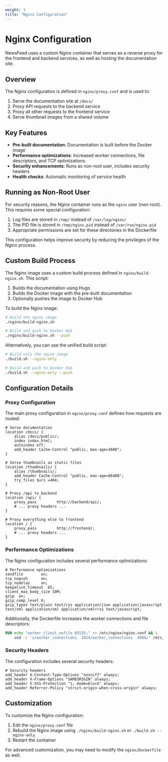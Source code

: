 ```yaml
---
weight: 3
title: "Nginx Configuration"
---
```


# Nginx Configuration

NewsFeed uses a custom Nginx container that serves as a reverse proxy for the frontend and backend services, as well as hosting the documentation site.

## Overview

The Nginx configuration is defined in `nginx/proxy.conf` and is used to:

1. Serve the documentation site at `/docs/`
2. Proxy API requests to the backend service
3. Proxy all other requests to the frontend service
4. Serve thumbnail images from a shared volume

## Key Features

- **Pre-built documentation**: Documentation is built before the Docker image
- **Performance optimizations**: Increased worker connections, file descriptors, and TCP optimizations
- **Security enhancements**: Runs as non-root user, includes security headers
- **Health checks**: Automatic monitoring of service health

## Running as Non-Root User

For security reasons, the Nginx container runs as the `nginx` user (non-root). This requires some special configuration:

1. Log files are stored in `/tmp/` instead of `/var/log/nginx/`
2. The PID file is stored in `/tmp/nginx.pid` instead of `/var/run/nginx.pid`
3. Appropriate permissions are set for these directories in the Dockerfile

This configuration helps improve security by reducing the privileges of the Nginx process.

## Custom Build Process

The Nginx image uses a custom build process defined in `nginx/build-nginx.sh`. This script:

1. Builds the documentation using Hugo
2. Builds the Docker image with the pre-built documentation
3. Optionally pushes the image to Docker Hub

To build the Nginx image:

```bash
# Build the nginx image
./nginx/build-nginx.sh

# Build and push to Docker Hub
./nginx/build-nginx.sh --push
```

Alternatively, you can use the unified build script:

```bash
# Build only the nginx image
./build.sh --nginx-only

# Build and push to Docker Hub
./build.sh --nginx-only --push
```

## Configuration Details

### Proxy Configuration

The main proxy configuration in `nginx/proxy.conf` defines how requests are routed:

```nginx
# Serve documentation
location /docs/ {
    alias /docs/public/;
    index index.html;
    autoindex off;
    add_header Cache-Control "public, max-age=3600";
}

# Serve thumbnails as static files
location /thumbnails/ {
    alias /thumbnails/;
    add_header Cache-Control "public, max-age=86400";
    try_files $uri =404;
}

# Proxy /api to backend
location /api/ {
    proxy_pass         http://backend/api/;
    # ... proxy headers ...
}

# Proxy everything else to frontend
location / {
    proxy_pass         http://frontend/;
    # ... proxy headers ...
}
```

### Performance Optimizations

The Nginx configuration includes several performance optimizations:

```nginx
# Performance optimizations
sendfile        on;
tcp_nopush      on;
tcp_nodelay     on;
keepalive_timeout  65;
client_max_body_size 10M;
gzip  on;
gzip_comp_level 6;
gzip_types text/plain text/css application/json application/javascript text/xml application/xml application/xml+rss text/javascript;
```

Additionally, the Dockerfile increases the worker connections and file descriptors:

```dockerfile
RUN echo "worker_rlimit_nofile 65535;" >> /etc/nginx/nginx.conf && \
    sed -i 's/worker_connections  1024/worker_connections  4096/' /etc/nginx/nginx.conf
```

### Security Headers

The configuration includes several security headers:

```nginx
# Security headers
add_header X-Content-Type-Options "nosniff" always;
add_header X-Frame-Options "SAMEORIGIN" always;
add_header X-XSS-Protection "1; mode=block" always;
add_header Referrer-Policy "strict-origin-when-cross-origin" always;
```

## Customization

To customize the Nginx configuration:

1. Edit the `nginx/proxy.conf` file
2. Rebuild the Nginx image using `./nginx/build-nginx.sh` or `./build.sh --nginx-only`
3. Restart the container

For advanced customization, you may need to modify the `nginx/Dockerfile` as well. 
